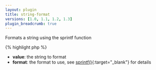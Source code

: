 ```yaml
---
layout: plugin
title: string-format
versions: [1.0, 1.1, 1.2, 1.3]
plugin_breadcrumb: true
---
```


Formats a string using the sprintf function
<div class="code-box">
{% highlight php %}
<?php
string_format(string $value, string $format)
{% endhighlight %}
</div>

* **value**: the string to format
* **format**: the format to use, see [sprintf()](http://php.net/sprintf){:target="_blank"} for details